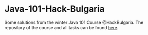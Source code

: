 # Java-101-Hack-Bulgaria
Some solutions from the winter Java 101 Course @HackBulgaria.
The repository of the course and all tasks can be found [here](https://github.com/HackBulgaria/Programming101-Java-2016).
